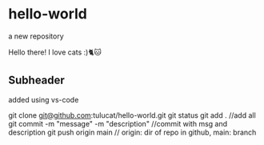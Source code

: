 # hello-world
a new repository

Hello there!
I love cats :)🐈🐱

## Subheader
added using vs-code

git clone git@github.com:tulucat/hello-world.git
git status
git add . //add all
git commit -m "message" -m "description" //commit with msg and description
git push origin main // origin: dir of repo in github, main: branch

